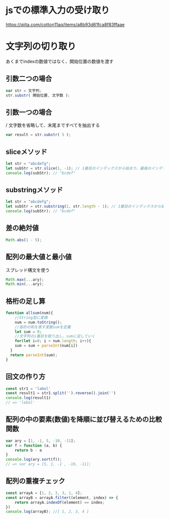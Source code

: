 # jsでの標準入力の受け取り
https://qiita.com/cotton11aq/items/a8b93d61fca8f83ffaae

# 文字列の切り取り
あくまでindexの数値ではなく、開始位置の数値を渡す
## 引数二つの場合
```js
var str = 文字列;
str.substr( 開始位置, 文字数 );
```
## 引数一つの場合
/ 文字数を省略して、末尾まですべてを抽出する
```js
var result = str.substr( 5 );
```
## sliceメソッド
```js
let str = "abcdefg";
let subStr = str.slice(1, -1); // 1番目のインデックスから始まり、最後のインデックスの1つ前まで取得します。
console.log(subStr); // "bcdef"
```
## substringメソッド
```js
let str = "abcdefg";
let subStr = str.substring(1, str.length - 1); // 1番目のインデックスから始まり、最後のインデックスの1つ前まで取得します。
console.log(subStr); // "bcdef"
```
## 差の絶対値
```js
Math.abs(1 - 5);
```
## 配列の最大値と最小値
スプレッド構文を使う
```js
Math.max(...ary);
Math.min(...ary);
```

## 格桁の足し算
```js
function allsum(num){
    //String型に変換
    num = num.toString();
    //各桁の和を表す変数sumを定義
    let sum = 0;
    //文字列のi番目を取り出し、sumに足していく
    for(let i=0; i < num.length; i++){
    sum = sum + parseInt(num[i])
  }
  return parseInt(sum);
}
```

## 回文の作り方
```js
const str1 = 'label'
const result1 = str1.split('').reverse().join('')
console.log(result1)
// => 'lebal'
```

## 配列の中の要素(数値)を降順に並び替えるための比較関数
```js
var ary = [1, -1, 5, -10, -11];
var f = function (a, b) {
    return b - a
}
console.log(ary.sort(f));
// => var ary = [5, 1, -1 , -10, -11];

```

## 配列の重複チェック
```js
const arrayA = [1, 2, 3, 3, 1, 4];
const arrayB = arrayA.filter((element, index) => {
    return arrayA.indexOf(element) == index;
}) 
console.log(arrayB); //[ 1, 2, 3, 4 ]

```
